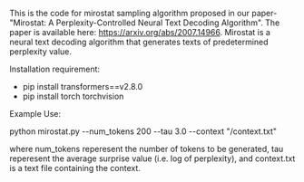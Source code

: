 This is the code for mirostat sampling algorithm proposed in our paper-"Mirostat: A Perplexity-Controlled Neural Text Decoding Algorithm". The paper is available here: https://arxiv.org/abs/2007.14966.
Mirostat is a neural text decoding algorithm that generates texts of predetermined perplexity value.

Installation requirement:
- pip install transformers==v2.8.0
- pip install torch torchvision

Example Use:

python mirostat.py --num_tokens 200 --tau 3.0 --context "/context.txt"

where num_tokens reperesent the number of tokens to be generated, tau reperesent the average surprise value (i.e. log of perplexity), and context.txt is a text file containing the context.

